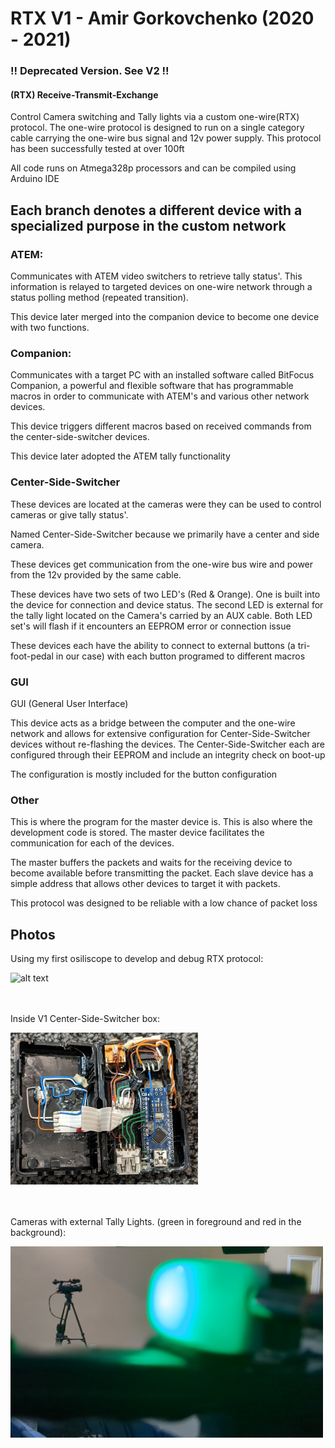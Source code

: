# RTX V1 - Amir Gorkovchenko (2020 - 2021)
### !! Deprecated Version. See V2 !!

#### (RTX) Receive-Transmit-Exchange
Control Camera switching and Tally lights via a custom one-wire(RTX) protocol.
The one-wire protocol is designed to run on a single category cable carrying the one-wire bus signal and 12v power supply.
This protocol has been successfully tested at over 100ft

All code runs on Atmega328p processors and can be compiled using Arduino IDE

## Each branch denotes a different device with a specialized purpose in the custom network

### ATEM:
Communicates with ATEM video switchers to retrieve tally status'.
This information is relayed to targeted devices on one-wire network through a status polling method (repeated transition).

This device later merged into the companion device to become one device with two functions.

### Companion:
Communicates with a target PC with an installed software called BitFocus Companion, a powerful and flexible software that has programmable macros in order to communicate with ATEM's and various other network devices.

This device triggers different macros based on received commands from the center-side-switcher devices.

This device later adopted the ATEM tally functionality

### Center-Side-Switcher
These devices are located at the cameras were they can be used to control cameras or give tally status'.

Named Center-Side-Switcher because we primarily have a center and side camera.

These devices get communication from the one-wire bus wire and power from the 12v provided by the same cable.

These devices have two sets of two LED's (Red & Orange). One is built into the device for connection and device status.
The second LED is external for the tally light located on the Camera's carried by an AUX cable.
Both LED set's will flash if it encounters an EEPROM error or connection issue

These devices each have the ability to connect to external buttons (a tri-foot-pedal in our case) with each button programed to different macros

### GUI
GUI (General User Interface)

This device acts as a bridge between the computer and the one-wire network and allows for extensive configuration for Center-Side-Switcher devices without re-flashing the devices.
The Center-Side-Switcher each are configured through their EEPROM and include an integrity check on boot-up

The configuration is mostly included for the button configuration

### Other
This is where the program for the master device is. This is also where the development code is stored.
The master device facilitates the communication for each of the devices.

The master buffers the packets and waits for the receiving device to become available before transmitting the packet.
Each slave device has a simple address that allows other devices to target it with packets.

This protocol was designed to be reliable with a low chance of packet loss

## Photos

Using my first osiliscope to develop and debug RTX protocol:

<img src="IMG_20210808_124934.jpg" alt="alt text" width="300" />

\
\
Inside V1 Center-Side-Switcher box:

<img src="image.png" alt="alt text" width="300" />

\
\
Cameras with external Tally Lights. (green in foreground and red in the background):

<img src="image-1.png" alt="alt text" width="500" />